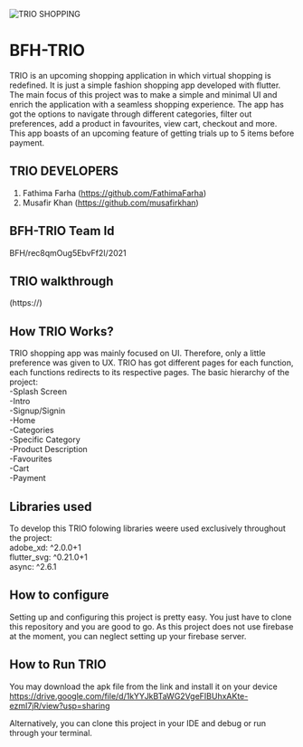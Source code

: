 ![TRIO SHOPPING](https://github.com/arfazkhan/BFH-TRIO/blob/master/TRIOintro.gif)
# BFH-TRIO
  TRIO is an upcoming shopping application in which virtual shopping is redefined. It is just a simple fashion shopping app developed with flutter. The main focus of this project was to make a simple and minimal UI and enrich the application with a seamless shopping experience. The app has got the options to navigate through different categories, filter out preferences, add a product in favourites, view cart, checkout and more. This app boasts of an upcoming feature of getting trials up to 5 items before payment. 

## TRIO DEVELOPERS
  1. Fathima Farha (https://github.com/FathimaFarha)
  2. Musafir Khan (https://github.com/musafirkhan)

## BFH-TRIO Team Id
  BFH/rec8qmOug5EbvFf2I/2021
  
## TRIO walkthrough
  (https://)
  
## How TRIO Works?
  TRIO shopping app was mainly focused on UI. Therefore, only a little preference was given to UX. TRIO has got different pages for each function, each functions redirects to its respective pages. The basic hierarchy of the project:\
  -Splash Screen\
  -Intro\
  -Signup/Signin\
  -Home\
  -Categories\
  -Specific Category\
  -Product Description\
  -Favourites\
  -Cart\
  -Payment

## Libraries used
  To develop this TRIO folowing libraries weere used exclusively throughout the project:\
    adobe_xd: ^2.0.0+1\
    flutter_svg: ^0.21.0+1\
    async: ^2.6.1
    
## How to configure
  Setting up and configuring this project is pretty easy. You just have to clone this repository and you are good to go. As this project does not use firebase at the moment, you can neglect setting up your firebase server.
  
## How to Run TRIO
   You may download the apk file from the link and install it on your device
      https://drive.google.com/file/d/1kYYJkBTaWG2VgeFIBUhxAKte-ezmI7jR/view?usp=sharing
   
   Alternatively, you can clone this project in your IDE and debug or run through your terminal.
